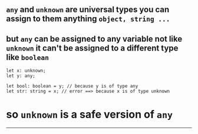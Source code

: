 ## `any` and `unknown` are universal types you can assign to them anything `object, string ...`

## but `any` can be assigned to any variable not like `unknown` it can't be assigned to a different type like `boolean`

```
let x: unknown;
let y: any;

let bool: boolean = y; // because y is of type any
let str: string = x; // error ==> because x is of type unknown
```

# so `unknown` is a safe version of `any`

---
